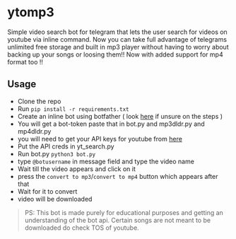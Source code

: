 # ytomp3

Simple video search bot for telegram that lets the user search for videos on youtube via inline command. Now you can take full advantage of telegrams unlimited free storage and built in mp3 player without having to worry about backing up your songs or loosing them!! Now with added support for mp4 format too !!

## Usage
- Clone the repo
- Run `pip install -r requirements.txt`
- Create an inline bot using botfather ( look [here](https://core.telegram.org/bots/inline) if unsure on the steps )
- You will get a bot-token paste that in bot.py and mp3dldr.py and mp4dldr.py
- you will need to get your API keys for youtube from [here](https://developers.google.com/docs/api/quickstart/python) 
- Put the API creds in yt_search.py
- Run bot.py `python3 bot.py`
- type `@botusername` in message field and type the video name
- Wait till the video appears and click on it
- press the `convert to mp3`/`convert to mp4` button which appears after that
- Wait for it to convert
- video will be downloaded


> PS: This bot is made purely for educational purposes and getting an understanding of the bot api. Certain songs are not meant to be downloaded do check TOS of youtube. 


